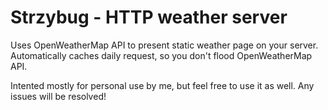 # Strzybug - HTTP weather server

Uses OpenWeatherMap API to present static weather page on your server.
Automatically caches daily request, so you don't flood OpenWeatherMap API.

Intented mostly for personal use by me, but feel free to use it as well. Any issues will be resolved!
